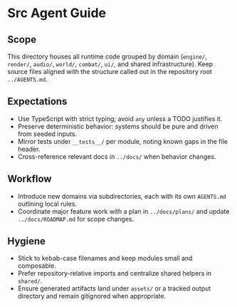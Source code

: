 # Src Agent Guide

## Scope
This directory houses all runtime code grouped by domain (`engine/`, `render/`, `audio/`, `world/`, `combat/`, `ui/`, and shared infrastructure). Keep source files aligned with the structure called out in the repository root `../AGENTS.md`.

## Expectations
- Use TypeScript with strict typing; avoid `any` unless a TODO justifies it.
- Preserve deterministic behavior: systems should be pure and driven from seeded inputs.
- Mirror tests under `__tests__/` per module, noting known gaps in the file header.
- Cross-reference relevant docs in `../docs/` when behavior changes.

## Workflow
- Introduce new domains via subdirectories, each with its own `AGENTS.md` outlining local rules.
- Coordinate major feature work with a plan in `../docs/plans/` and update `../docs/ROADMAP.md` for scope changes.

## Hygiene
- Stick to kebab-case filenames and keep modules small and composable.
- Prefer repository-relative imports and centralize shared helpers in `shared/`.
- Ensure generated artifacts land under `assets/` or a tracked output directory and remain gitignored when appropriate.
